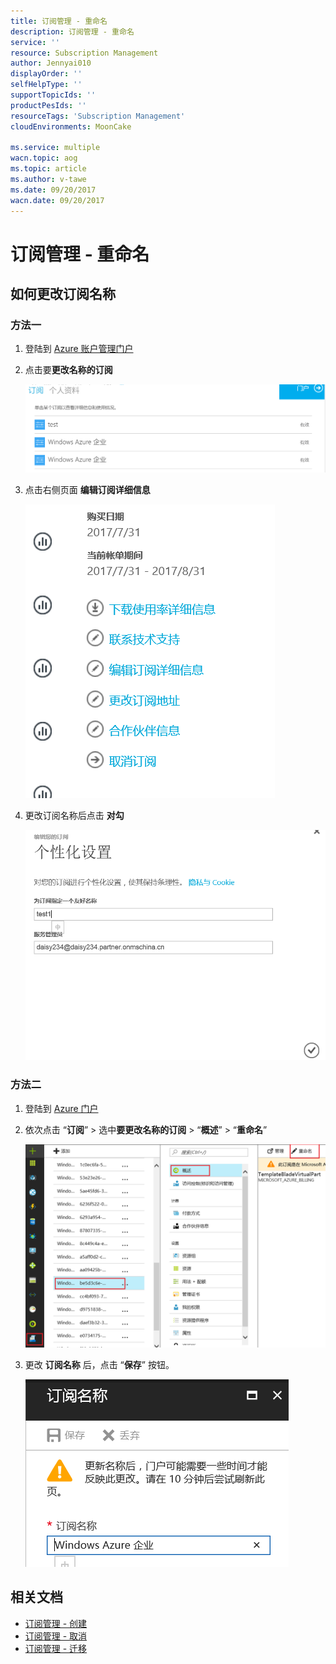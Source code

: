 ```yaml
---
title: 订阅管理 - 重命名
description: 订阅管理 - 重命名
service: ''
resource: Subscription Management
author: Jennyai010
displayOrder: ''
selfHelpType: ''
supportTopicIds: ''
productPesIds: ''
resourceTags: 'Subscription Management'
cloudEnvironments: MoonCake

ms.service: multiple
wacn.topic: aog
ms.topic: article
ms.author: v-tawe
ms.date: 09/20/2017
wacn.date: 09/20/2017
---
```

# 订阅管理 - 重命名

## 如何更改订阅名称

### 方法一

1. 登陆到 [Azure 账户管理门户](https://account.windowsazure.cn)
2. 点击要**更改名称的订阅**

    ![01](media/aog-subscription-management-rename/01.png)

3. 点击右侧页面 **编辑订阅详细信息**

    ![02](media/aog-subscription-management-rename/02.png)

4. 更改订阅名称后点击 **对勾**

    ![03](media/aog-subscription-management-rename/03.png)

### 方法二

1. 登陆到 [Azure 门户](https://portal.azure.cn)
2. 依次点击 “**订阅**” > 选中**要更改名称的订阅** > “**概述**” > “**重命名**”

    ![04](media/aog-subscription-management-rename/04.png)

3. 更改 **订阅名称** 后，点击 “**保存**” 按钮。

    ![05](media/aog-subscription-management-rename/05.png)

## 相关文档

- [订阅管理 - 创建](aog-subscription-management-rename.md)
- [订阅管理 - 取消](aog-subscription-management-cancel.md)
- [订阅管理 - 迁移](aog-subscription-management-migrate.md)